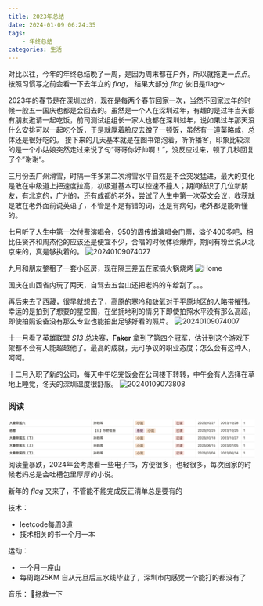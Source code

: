 ```yaml
---
title: 2023年总结
date: 2024-01-09 06:24:35
tags:
    - 年终总结
categories: 生活
---
```


对比以往，今年的年终总结晚了一周，是因为周末都在户外，所以就拖更一点点。按照习惯写之前会看一下去年立的 *flag*， 结果大部分 *flag* 依旧是flag～

2023年的春节是在深圳过的，现在是每两个春节回家一次，当然不回家过年的时候一般五一国庆也都是会回去的。虽然是一个人在深圳过年，有趣的是过年当天都有朋友邀请一起吃饭，前司测试组组长一家人也都在深圳过年，说如果过年那天没什么安排可以一起吃个饭，于是就厚着脸皮去蹭了一顿饭，虽然有一道菜略咸，总体还是很好吃的。
接下来的几天基本就是在图书馆泡着，听听播客，印象比较深的是一个小姑娘突然走过来说了句“哥哥你好帅啊！”，没反应过来，顿了几秒回复了个”谢谢“。

三月份去广州滑雪，时隔一年多第二次滑雪水平自然是不会突发猛进，最大的变化是敢在中级道上把速度拉高，初级道基本可以控速不撞人；期间结识了几位新朋友，有北京的，广州的，还有成都的老外，尝试了人生中第一次英文会议，收获就是敢在老外面前说英语了，不管是不是有错的词，还是有病句，老外都是能听懂的。

七月听了人生中第一次付费演唱会，950的周传雄演唱会门票，溢价400多吧，相比任贤齐和周杰伦的应该还是便宜不少，合唱的时候体验爆炸，期间有粉丝说从北京来的，真是够执着的。
![20240109074027](https://raw.githubusercontent.com/mar-heaven/image-repo/main/blogs/pictures/20240109074027.png)

九月和朋友整租了一套小区房，现在隔三差五在家搞火锅烧烤
![Home](https://raw.githubusercontent.com/mar-heaven/image-repo/main/blogs/pictures/20240109072737.png)

国庆在山西省内玩了两天，自驾去五台山还把老妈的车给刮了。。。

再后来去了西藏，很早就想去了，高原的寒冷和缺氧对于平原地区的人略带摧残。幸运的是拍到了想要的星空图，在坐拥地利的情况下即使拍照水平没有那么高超，即使拍照设备没有那么专业也能拍出足够好看的照片。
![20240109074007](https://raw.githubusercontent.com/mar-heaven/image-repo/main/blogs/pictures/20240109074007.png)

十一月看了英雄联盟 *S13* 总决赛，**Faker** 拿到了第四个冠军，估计到这个游戏下架都不会有人能超越他了。最高的成就，无可争议的职业态度；怎么会有这种人，呵呵。

十二月入职了新的公司，每天中午吃完饭会在公司楼下转转，中午会有人选择在草地上睡觉，冬天的深圳温度很舒服。
![20240109073808](https://raw.githubusercontent.com/mar-heaven/image-repo/main/blogs/pictures/20240109073808.png)

### 阅读
![2023阅读](https://raw.githubusercontent.com/mar-heaven/image-repo/main/blogs/pictures/20240109071221.png)
阅读量暴跌，2024年会考虑看一些电子书，方便很多，也轻很多，每次回家的时候老妈总是会吐槽包里厚厚的小说。

新年的 *flag* 又来了，不管能不能完成反正清单总是要有的

技术：
- leetcode每周3道
- 技术相关的书一个月一本

运动：
- 一个月一座山
- 每周跑25KM
自从元旦后三水线毕业了，深圳市内感觉一个能打的都没有了

音乐：
🎸拯救一下

